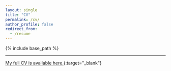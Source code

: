 ```yaml
---
layout: single
title: "CV"
permalink: /cv/
author_profile: false
redirect_from:
  - /resume
---
```


{% include base_path %}


---

[My full CV is available here.](https://www.matthew-easton.com/files/cv_202306.pdf){:target="_blank"}





